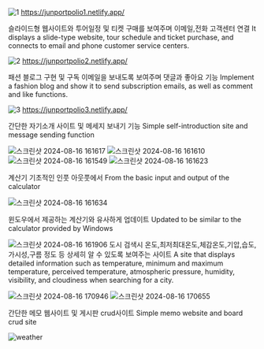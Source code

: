 ![1](https://github.com/Yushis7/portpolio/assets/150568560/bc37e929-e478-42b2-bc5f-9b051ecc1f18)
https://junportpolio1.netlify.app/

슬라이드형 웹사이트와 투어일정 및 티켓 구매를 보여주며 이메일,전화 고객센터 연결 
It displays a slide-type website, tour schedule and ticket purchase, and connects to email and phone customer service centers.

![2](https://github.com/Yushis7/portpolio/assets/150568560/01b5bef8-97c9-42e9-b59b-abd4a9af1ada)
https://junportpolio2.netlify.app/

패션 블로그 구현 및 구독 이메일을 보내도록 보여주며 댓글과 좋아요 기능
Implement a fashion blog and show it to send subscription emails, as well as comment and like functions.

![3](https://github.com/Yushis7/portpolio/assets/150568560/714ac9e4-28bb-440a-8a99-d2d63191b3d5)
https://junportpolio3.netlify.app/

간단한 자기소개 사이트 및 메세지 보내기 기능
Simple self-introduction site and message sending function


![스크린샷 2024-08-16 161617](https://github.com/user-attachments/assets/cc93dcc3-b0e4-4296-b1d7-25e4668ff5f8)
![스크린샷 2024-08-16 161610](https://github.com/user-attachments/assets/a91012ba-2282-47f4-9b78-b8172d85baa4)
![스크린샷 2024-08-16 161549](https://github.com/user-attachments/assets/576bf640-2f16-41c6-831c-43a9ddaf56e9)
![스크린샷 2024-08-16 161623](https://github.com/user-attachments/assets/ea81db8a-7e60-4ccf-b4ab-3a066fc8a2fd)

계산기 기초적인 인풋 아웃풋에서
From the basic input and output of the calculator

![스크린샷 2024-08-16 161634](https://github.com/user-attachments/assets/f6f8d585-def9-405b-8e66-40e083ae7448)

윈도우에서 제공하는 계산기와 유사하게 업데이트
Updated to be similar to the calculator provided by Windows

![스크린샷 2024-08-16 161906](https://github.com/user-attachments/assets/1956f9d0-db1f-4e54-96f3-2ec75e6d121b)
도시 검색시 온도,최저최대온도,체감온도,기압,습도,가시성,구름 정도 등 상세히 알 수 있도록 보여주는 사이트
A site that displays detailed information such as temperature, minimum and maximum temperature, perceived temperature, atmospheric pressure, humidity, visibility, and cloudiness when searching for a city.


![스크린샷 2024-08-16 170946](https://github.com/user-attachments/assets/55a30b50-6e6f-4838-aca5-099cd7d82ee7)
![스크린샷 2024-08-16 170655](https://github.com/user-attachments/assets/32fbf77e-3e7a-4cc8-94ac-ab9b9b581a75)

간단한 메모 웹사이트 및 게시판 crud사이트
Simple memo website and board crud site


![weather](https://github.com/user-attachments/assets/ec5e102c-83f0-43c4-859d-69272797de39)
